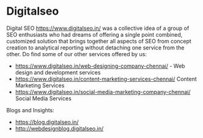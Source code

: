 # Digitalseo
Digital SEO https://www.digitalseo.in/ 
was a collective idea of a group of SEO enthusiasts who had dreams of offering a single point combined, customized solution that brings together all aspects of SEO from concept creation to analytical reporting without detaching one service from the other.
Do find some of our other services offered by us:

* https://www.digitalseo.in/web-designing-company-chennai/ - Web design and development services
* https://www.digitalseo.in/content-marketing-services-chennai/ Content Marketing Services
* https://www.digitalseo.in/social-media-marketing-company-chennai/ Social Media Services

Blogs and Insights:

* https://blog.digitalseo.in/ 
* http://webdesignblog.digitalseo.in/ 

